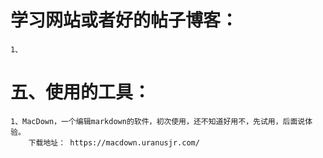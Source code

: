 # 学习网站或者好的帖子博客：
	
	1、




# 五、使用的工具：
	
	1、MacDown，一个编辑markdown的软件，初次使用，还不知道好用不，先试用，后面说体验。
		下载地址： https://macdown.uranusjr.com/
